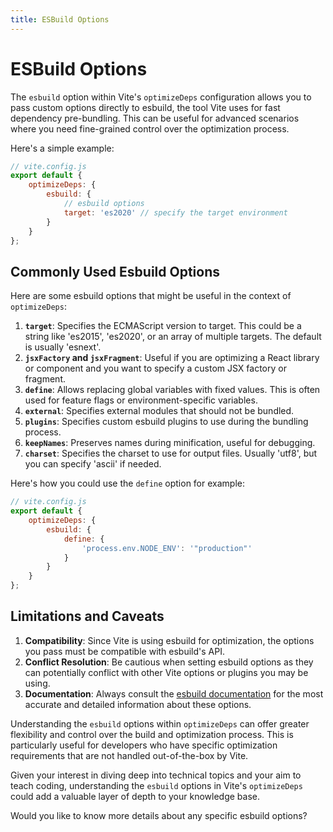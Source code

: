 ```yaml
---
title: ESBuild Options
---
```


# ESBuild Options

The `esbuild` option within Vite's `optimizeDeps` configuration allows you to pass custom options directly to esbuild, the tool Vite uses for fast dependency pre-bundling. This can be useful for advanced scenarios where you need fine-grained control over the optimization process.

Here's a simple example:

```javascript
// vite.config.js
export default {
	optimizeDeps: {
		esbuild: {
			// esbuild options
			target: 'es2020' // specify the target environment
		}
	}
};
```

## Commonly Used Esbuild Options

Here are some esbuild options that might be useful in the context of `optimizeDeps`:

1. **`target`**: Specifies the ECMAScript version to target. This could be a string like 'es2015', 'es2020', or an array of multiple targets. The default is usually 'esnext'.
2. **`jsxFactory` and `jsxFragment`**: Useful if you are optimizing a React library or component and you want to specify a custom JSX factory or fragment.
3. **`define`**: Allows replacing global variables with fixed values. This is often used for feature flags or environment-specific variables.
4. **`external`**: Specifies external modules that should not be bundled.
5. **`plugins`**: Specifies custom esbuild plugins to use during the bundling process.
6. **`keepNames`**: Preserves names during minification, useful for debugging.
7. **`charset`**: Specifies the charset to use for output files. Usually 'utf8', but you can specify 'ascii' if needed.

Here's how you could use the `define` option for example:

```javascript
// vite.config.js
export default {
	optimizeDeps: {
		esbuild: {
			define: {
				'process.env.NODE_ENV': '"production"'
			}
		}
	}
};
```

## Limitations and Caveats

1. **Compatibility**: Since Vite is using esbuild for optimization, the options you pass must be compatible with esbuild's API.
2. **Conflict Resolution**: Be cautious when setting esbuild options as they can potentially conflict with other Vite options or plugins you may be using.
3. **Documentation**: Always consult the [esbuild documentation](https://esbuild.github.io/api/) for the most accurate and detailed information about these options.

Understanding the `esbuild` options within `optimizeDeps` can offer greater flexibility and control over the build and optimization process. This is particularly useful for developers who have specific optimization requirements that are not handled out-of-the-box by Vite.

Given your interest in diving deep into technical topics and your aim to teach coding, understanding the `esbuild` options in Vite's `optimizeDeps` could add a valuable layer of depth to your knowledge base.

Would you like to know more details about any specific esbuild options?
